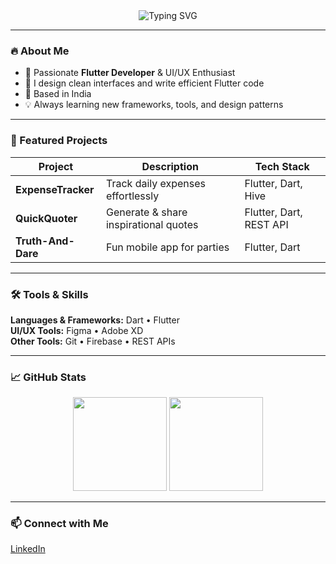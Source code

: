 <div align="center">
  <img src="https://readme-typing-svg.demolab.com?font=Fira+Code&size=30&duration=3000&pause=500&color=F700FF&center=true&vCenter=true&width=500&lines=Hi,+I'm+Vaanik+Pandit;Flutter+Developer+%26+UI%2FUX+Enthusiast" alt="Typing SVG"/>
</div>

---

### 🔥 About Me
- 🌱 Passionate **Flutter Developer** & UI/UX Enthusiast  
- 🎨 I design clean interfaces and write efficient Flutter code  
- 📍 Based in India  
- 💡 Always learning new frameworks, tools, and design patterns  

---

### 🚀 Featured Projects
| Project | Description | Tech Stack |
|---------|-------------|------------|
| **ExpenseTracker** | Track daily expenses effortlessly | Flutter, Dart, Hive |
| **QuickQuoter** | Generate & share inspirational quotes | Flutter, Dart, REST API |
| **Truth-And-Dare** | Fun mobile app for parties | Flutter, Dart |

---

### 🛠️ Tools & Skills
**Languages & Frameworks:** Dart • Flutter  
**UI/UX Tools:** Figma • Adobe XD  
**Other Tools:** Git • Firebase • REST APIs  

---

### 📈 GitHub Stats
<div align="center">
  <img height="150" src="https://github-readme-stats.vercel.app/api?username=vaanik-pandit&show_icons=true&theme=radical" />
  <img height="150" src="https://github-readme-stats.vercel.app/api/top-langs/?username=vaanik-pandit&layout=compact&theme=radical" />
</div>

---

### 📫 Connect with Me
[LinkedIn](https://www.linkedin.com/in/vaanik-pandit-224666332/)  
